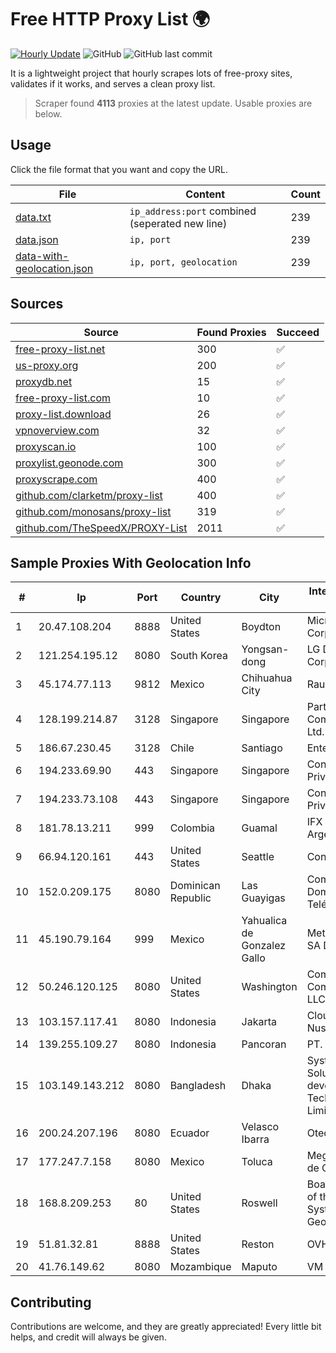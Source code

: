 
# Free HTTP Proxy List 🌍

[![Hourly Update](https://github.com/mertguvencli/http-proxy-list/actions/workflows/main.yml/badge.svg?branch=main)](https://github.com/mertguvencli/http-proxy-list/actions/workflows/main.yml)
![GitHub](https://img.shields.io/github/license/mertguvencli/http-proxy-list)
![GitHub last commit](https://img.shields.io/github/last-commit/mertguvencli/http-proxy-list)

It is a lightweight project that hourly scrapes lots of free-proxy sites, validates if it works, and serves a clean proxy list.


> Scraper found **4113** proxies at the latest update. Usable proxies are below.

## Usage

Click the file format that you want and copy the URL.


|File|Content|Count|
|----|-------|-----|
|[data.txt](https://raw.githubusercontent.com/mertguvencli/http-proxy-list/main/proxy-list/data.txt)|`ip_address:port` combined (seperated new line)|239|
|[data.json](https://raw.githubusercontent.com/mertguvencli/http-proxy-list/main/proxy-list/data.json)|`ip, port`|239|
|[data-with-geolocation.json](https://raw.githubusercontent.com/mertguvencli/http-proxy-list/main/proxy-list/data-with-geolocation.json)|`ip, port, geolocation`|239|

## Sources

|Source|Found Proxies|Succeed|
|------|-------------|-------|
|[free-proxy-list.net](https://free-proxy-list.net)|300|✅|
|[us-proxy.org](https://www.us-proxy.org)|200|✅|
|[proxydb.net](http://proxydb.net)|15|✅|
|[free-proxy-list.com](https://free-proxy-list.com/?page=&port=&type%5B%5D=http&type%5B%5D=https&up_time=0&search=Search)|10|✅|
|[proxy-list.download](https://www.proxy-list.download/HTTP)|26|✅|
|[vpnoverview.com](https://vpnoverview.com/privacy/anonymous-browsing/free-proxy-servers)|32|✅|
|[proxyscan.io](https://www.proxyscan.io)|100|✅|
|[proxylist.geonode.com](https://proxylist.geonode.com/api/proxy-list?limit=300&page=1&sort_by=lastChecked&sort_type=desc&protocols=http,https)|300|✅|
|[proxyscrape.com](https://api.proxyscrape.com/v2/?request=displayproxies&protocol=http&timeout=10000&country=all&ssl=all&anonymity=all)|400|✅|
|[github.com/clarketm/proxy-list](https://raw.githubusercontent.com/clarketm/proxy-list/master/proxy-list-raw.txt)|400|✅|
|[github.com/monosans/proxy-list](https://raw.githubusercontent.com/monosans/proxy-list/main/proxies/http.txt)|319|✅|
|[github.com/TheSpeedX/PROXY-List](https://raw.githubusercontent.com/TheSpeedX/PROXY-List/master/http.txt)|2011|✅|


## Sample Proxies With Geolocation Info

|#|Ip|Port|Country|City|Internet Service Provider|
|-|--|----|-------|----|-------------------------|
|1|20.47.108.204|8888|United States|Boydton|Microsoft Corporation|
|2|121.254.195.12|8080|South Korea|Yongsan-dong|LG DACOM Corporation|
|3|45.174.77.113|9812|Mexico|Chihuahua City|Raul Duarte Urita|
|4|128.199.214.87|3128|Singapore|Singapore|Partner Communications Ltd.|
|5|186.67.230.45|3128|Chile|Santiago|Entel Chile S.A.|
|6|194.233.69.90|443|Singapore|Singapore|Contabo Asia Private Limited|
|7|194.233.73.108|443|Singapore|Singapore|Contabo Asia Private Limited|
|8|181.78.13.211|999|Colombia|Guamal|IFX Networks Argentina S.R.L|
|9|66.94.120.161|443|United States|Seattle|Contabo Inc.|
|10|152.0.209.175|8080|Dominican Republic|Las Guayigas|Compañía Dominicana de Teléfonos S. A.|
|11|45.190.79.164|999|Mexico|Yahualica de Gonzalez Gallo|Meta Networks SA De CV|
|12|50.246.120.125|8080|United States|Washington|Comcast Cable Communications, LLC|
|13|103.157.117.41|8080|Indonesia|Jakarta|Cloud Teknologi Nusantara .CV|
|14|139.255.109.27|8080|Indonesia|Pancoran|PT. LINKNET|
|15|103.149.143.212|8080|Bangladesh|Dhaka|Systems Solutions & development Technologies Limited|
|16|200.24.207.196|8080|Ecuador|Velasco Ibarra|Otecel S.A.|
|17|177.247.7.158|8080|Mexico|Toluca|Mega Cable, S.A. de C.V.|
|18|168.8.209.253|80|United States|Roswell|Board of Regents of the University System of Georgia|
|19|51.81.32.81|8888|United States|Reston|OVH SAS|
|20|41.76.149.62|8080|Mozambique|Maputo|VM  S.A|



## Contributing

Contributions are welcome, and they are greatly appreciated! Every
little bit helps, and credit will always be given.

